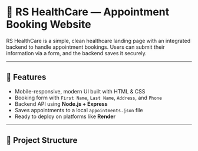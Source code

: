 # 🏥 RS HealthCare — Appointment Booking Website

RS HealthCare is a simple, clean healthcare landing page with an integrated backend to handle appointment bookings. Users can submit their information via a form, and the backend saves it securely.

---

## 🚀 Features

- Mobile-responsive, modern UI built with HTML & CSS
- Booking form with `First Name`, `Last Name`, `Address`, and `Phone`
- Backend API using **Node.js + Express**
- Saves appointments to a local `appointments.json` file
- Ready to deploy on platforms like **Render**

---

## 📂 Project Structure

